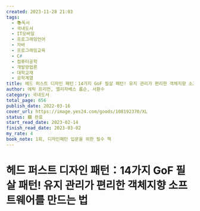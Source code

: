 ```yaml
---
created: 2023-11-28 21:03
tags:
  - 📚독서
  - 국내도서
  - IT모바일
  - 프로그래밍언어
  - 자바
  - 프로그래밍교육
  - C#
  - 컴퓨터공학
  - 개발방법론
  - 대학교재
  - 공학계열
title: 헤드 퍼스트 디자인 패턴：14가지 GoF 필살 패턴! 유지 관리가 편리한 객체지향 소프트웨어를 만드는 법
author: 에릭 프리먼, 엘리자베스 롭슨, 서환수
category: 국내도서
total_page: 656
publish_date: 2022-03-16
cover_url: https://image.yes24.com/goods/108192370/XL
status: 🟩 완료
start_read_date: 2023-02-14
finish_read_date: 2023-03-02
my_rate: 4
book_note: 1회, 디자인패턴 입문을 위한 필수 책
---
```


# 헤드 퍼스트 디자인 패턴：14가지 GoF 필살 패턴! 유지 관리가 편리한 객체지향 소프트웨어를 만드는 법

